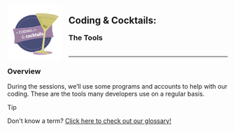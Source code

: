 <div>
    <img src="../images/logo.png" style="float: left; margin: 0px 15px 15px 0px; height:125px;">
    <h2 style="display:inline-block;margin-top:1em;">Coding &amp; Cocktails:</h2>
    <h3 style="margin-top:0;margin-bottom:2em;">The Tools</h3>
</div>
<hr>

### Overview

During the sessions, we’ll use some programs and accounts to help with our coding. These are the tools many developers use on a regular basis.

> [!TIP]
> Don't know a term?   [Click here to check out our glossary!](http://bit.ly/CnCgloss)
